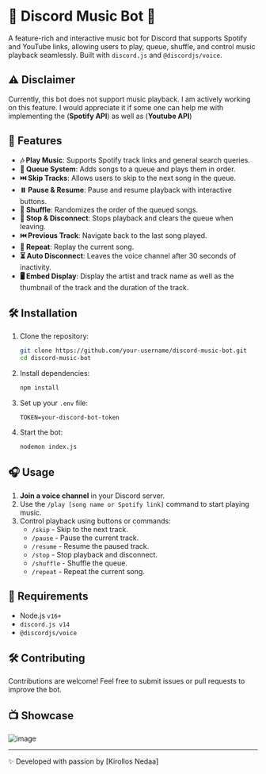 # 🎵 Discord Music Bot 🤖

A feature-rich and interactive music bot for Discord that supports Spotify and YouTube links, allowing users to play, queue, shuffle, and control music playback seamlessly. Built with `discord.js` and `@discordjs/voice`.

## ⚠️ Disclaimer
Currently, this bot does not support music playback. I am actively working on this feature. I would appreciate it if some one can help me with implementing the (**Spotify API**) as well as (**Youtube API**)

## 🚀 Features
- **🎶 Play Music**: Supports Spotify track links and general search queries.
- **📃 Queue System**: Adds songs to a queue and plays them in order.
- **⏭️ Skip Tracks**: Allows users to skip to the next song in the queue.
- **⏸️ Pause & Resume**: Pause and resume playback with interactive buttons.
- **🔀 Shuffle**: Randomizes the order of the queued songs.
- **🚫 Stop & Disconnect**: Stops playback and clears the queue when leaving.
- **⏮️ Previous Track**: Navigate back to the last song played.
- **🔁 Repeat**: Replay the current song.
- **⏳ Auto Disconnect**: Leaves the voice channel after 30 seconds of inactivity.
- **🖥️ Embed Display**: Display the artist and track name as well as the thumbnail of the track and the duration of the track.

## 🛠️ Installation

1. Clone the repository:
   ```sh
   git clone https://github.com/your-username/discord-music-bot.git
   cd discord-music-bot
   ```
2. Install dependencies:
   ```sh
   npm install
   ```
3. Set up your `.env` file:
   ```env
   TOKEN=your-discord-bot-token
   ```
4. Start the bot:
   ```sh
   nodemon index.js
   ```

## 🎧 Usage

1. **Join a voice channel** in your Discord server.
2. Use the `/play [song name or Spotify link]` command to start playing music.
3. Control playback using buttons or commands:
   - `/skip` - Skip to the next track.
   - `/pause` - Pause the current track.
   - `/resume` - Resume the paused track.
   - `/stop` - Stop playback and disconnect.
   - `/shuffle` - Shuffle the queue.
   - `/repeat` - Repeat the current song.

## 📜 Requirements
- Node.js `v16+`
- `discord.js v14`
- `@discordjs/voice`

## 🛠️ Contributing
Contributions are welcome! Feel free to submit issues or pull requests to improve the bot.

## 📺 Showcase
![image](https://github.com/user-attachments/assets/d4296864-f0be-4880-b51c-32cc29c8567a)


---
✨ Developed with passion by [Kirollos Nedaa]
